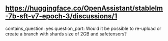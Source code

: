 ## https://huggingface.co/OpenAssistant/stablelm-7b-sft-v7-epoch-3/discussions/1

contains_question: yes
question_part: Would it be possible to re-upload or create a branch with shards size of 2GB and safetensors?